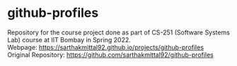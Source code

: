 # github-profiles

Repository for the course project done as part of CS-251 (Software Systems Lab) course at IIT Bombay in Spring 2022.  
Webpage: https://sarthakmittal92.github.io/projects/github-profiles  
Original Repository: https://github.com/sarthakmittal92/github-profiles